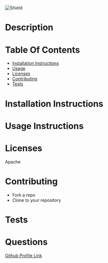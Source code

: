 
  # 
  ![Shield](https://img.shields.io/static/v1?label=License&message=Apache&color=green)
  # Description
  
  # Table Of Contents
  
  - [Installation Instructions](#installation-instructions)
  - [Usage](#usage)
  - [Licenses](#licenses)
  - [Contributing](#contributing)
  - [Tests](#tests)
  # Installation Instructions
  
  
  
  # Usage Instructions
  
  # Licenses
  Apache
  # Contributing
  - Fork a repo
  - Clone to your repository
  
  # Tests
  
  # Questions
  
  [Github Profile Link](https://github.com/naywilkins512)